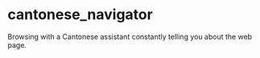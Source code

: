 # cantonese_navigator
Browsing with a Cantonese assistant constantly telling you about the web page.
